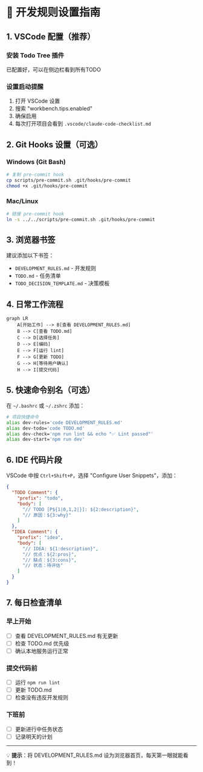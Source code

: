 # 🚀 开发规则设置指南

## 1. VSCode 配置（推荐）

### 安装 Todo Tree 插件
已配置好，可以在侧边栏看到所有TODO

### 设置启动提醒
1. 打开 VSCode 设置
2. 搜索 "workbench.tips.enabled"  
3. 确保启用
4. 每次打开项目会看到 `.vscode/claude-code-checklist.md`

## 2. Git Hooks 设置（可选）

### Windows (Git Bash)
```bash
# 复制 pre-commit hook
cp scripts/pre-commit.sh .git/hooks/pre-commit
chmod +x .git/hooks/pre-commit
```

### Mac/Linux
```bash
# 链接 pre-commit hook
ln -s ../../scripts/pre-commit.sh .git/hooks/pre-commit
```

## 3. 浏览器书签

建议添加以下书签：
- `DEVELOPMENT_RULES.md` - 开发规则
- `TODO.md` - 任务清单
- `TODO_DECISION_TEMPLATE.md` - 决策模板

## 4. 日常工作流程

```mermaid
graph LR
    A[开始工作] --> B[查看 DEVELOPMENT_RULES.md]
    B --> C[查看 TODO.md]
    C --> D[选择任务]
    D --> E[编码]
    E --> F[运行 lint]
    F --> G[更新 TODO]
    G --> H[等待用户确认]
    H --> I[提交代码]
```

## 5. 快速命令别名（可选）

在 `~/.bashrc` 或 `~/.zshrc` 添加：

```bash
# 项目快捷命令
alias dev-rules='code DEVELOPMENT_RULES.md'
alias dev-todo='code TODO.md'
alias dev-check='npm run lint && echo "✅ Lint passed"'
alias dev-start='npm run dev'
```

## 6. IDE 代码片段

VSCode 中按 `Ctrl+Shift+P`，选择 "Configure User Snippets"，添加：

```json
{
  "TODO Comment": {
    "prefix": "todo",
    "body": [
      "// TODO [P${1|0,1,2|}]: ${2:description}",
      "// 原因：${3:why}"
    ]
  },
  "IDEA Comment": {
    "prefix": "idea",
    "body": [
      "// IDEA: ${1:description}",
      "// 优点：${2:pros}",
      "// 缺点：${3:cons}",
      "// 状态：待评估"
    ]
  }
}
```

## 7. 每日检查清单

### 早上开始
- [ ] 查看 DEVELOPMENT_RULES.md 有无更新
- [ ] 检查 TODO.md 优先级
- [ ] 确认本地服务运行正常

### 提交代码前
- [ ] 运行 `npm run lint`
- [ ] 更新 TODO.md
- [ ] 检查没有违反开发规则

### 下班前
- [ ] 更新进行中任务状态
- [ ] 记录明天的计划

---

💡 **提示**：将 DEVELOPMENT_RULES.md 设为浏览器首页，每天第一眼就能看到！